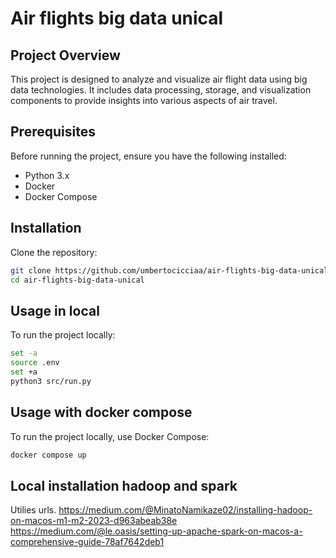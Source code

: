 # Air flights big data unical

## Project Overview

This project is designed to analyze and visualize air flight data using big data technologies. It includes data processing, storage, and visualization components to provide insights into various aspects of air travel.

## Prerequisites

Before running the project, ensure you have the following installed:

- Python 3.x
- Docker
- Docker Compose

## Installation

Clone the repository:

```sh
git clone https://github.com/umbertocicciaa/air-flights-big-data-unical.git
cd air-flights-big-data-unical
```

## Usage in local

To run the project locally:

```sh
set -a
source .env
set +a
python3 src/run.py
```

## Usage with docker compose

To run the project locally, use Docker Compose:

```sh
docker compose up
```

## Local installation hadoop and spark

Utilies urls.
<https://medium.com/@MinatoNamikaze02/installing-hadoop-on-macos-m1-m2-2023-d963abeab38e>
<https://medium.com/@le.oasis/setting-up-apache-spark-on-macos-a-comprehensive-guide-78af7642deb1>
